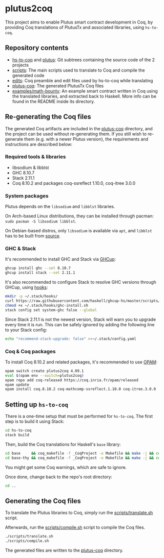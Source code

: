 # plutus2coq

This project aims to enable Plutus smart contract development in Coq, by providing Coq translations of PlutusTx and associated libraries, using `hs-to-coq`.

## Repository contents

* [hs-to-coq](hs-to-coq) and [plutus](plutus): Git subtrees containing the source code of the 2 projects
* [scripts](scripts): The main scripts used to translate to Coq and compile the generated code
* [edits](edits): Coq preamble and edit files used by hs-to-coq while translating
* [plutus-coq](plutus-coq): The generated PlutusTx Coq files
* [examples/math-bounty](examples/math-bounty): An example smart contract written in Coq using the translated libraries, and extracted back to Haskell. More info can be found in the README inside its directory.

## Re-generating the Coq files

The generated Coq artifacts are included in the [plutus-coq](plutus-coq) directory, and the project can be used without re-generating them. If you still wish to re-generate them (e.g. with a newer Plutus version), the requirements and instructions are described below:

### Required tools & libraries

* libsodium & libblst
* GHC 8.10.7
* Stack 2.11.1
* Coq 8.10.2 and packages coq-ssreflect 1.10.0, coq-itree 3.0.0

### System packages

Plutus depends on the `libsodium` and `libblst` libraries.

On Arch-based Linux distributions, they can be installed through pacman: `sudo pacman -S libsodium libblst`.

On Debian-based distros, only `libsodium` is available via `apt`, and `libblst` has to be built from [source](https://github.com/supranational/blst).

### GHC & Stack

It's recommended to install GHC and Stack via [GHCup](https://www.haskell.org/ghcup/):

```bash
ghcup install ghc --set 8.10.7
ghcup install stack --set 2.11.1
```

It's also recommended to configure Stack to resolve GHC versions through GHCup, using [hooks](https://www.haskell.org/ghcup/guide/#strategy-2-stack-hooks-new-recommended):

```bash
mkdir -p ~/.stack/hooks/
curl https://raw.githubusercontent.com/haskell/ghcup-hs/master/scripts/hooks/stack/ghc-install.sh > ~/.stack/hooks/ghc-install.sh
chmod +x ~/.stack/hooks/ghc-install.sh
stack config set system-ghc false --global
```

Since Stack 2.11.1 is not the newest version, Stack will warn you to upgrade every time it is run. This can be safely ignored by adding the following line to your Stack config:

```bash
echo "recommend-stack-upgrade: false" >>~/.stack/config.yaml
```

### Coq & Coq packages

To install Coq 8.10.2 and related packages, it's recommended to use [OPAM](https://opam.ocaml.org/doc/Install.html):

```bash
opam switch create plutus2coq 4.09.1
eval $(opam env --switch=plutus2coq)
opam repo add coq-released https://coq.inria.fr/opam/released
opam update
opam install coq.8.10.2 coq-mathcomp-ssreflect.1.10.0 coq-itree.3.0.0
```

## Setting up `hs-to-coq`

There is a one-time setup that must be performed for `hs-to-coq`. The first step is to build it using Stack:

```bash
cd hs-to-coq
stack build
```

Then, build the Coq translations for Haskell's `base` library:

```bash
cd base     && coq_makefile -f _CoqProject -o Makefile && make -j && cd ..
cd base-thy && coq_makefile -f _CoqProject -o Makefile && make -j && cd ..
```

You might get some Coq warnings, which are safe to ignore.

Once done, change back to the repo's root directory:

```bash
cd ..
```

## Generating the Coq files

To translate the Plutus libraries to Coq, simply run the [scripts/translate.sh](scripts/translate.sh) script.

Afterwards, run the [scripts/compile.sh](scripts/compile.sh) script to compile the Coq files.

```bash
./scripts/translate.sh
./scripts/compile.sh
```

The generated files are written to the [plutus-coq](plutus-coq) directory.
